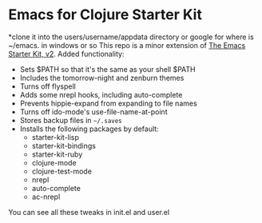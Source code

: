 # Emacs for Clojure Starter Kit

*clone it into the users/username/appdata directory or google for where is ~/emacs. in windows or so
This repo is a minor extension of [The Emacs Starter Kit, v2](https://github.com/technomancy/emacs-starter-kit/tree/v2). Added functionality:


* Sets $PATH so that it's the same as your shell $PATH
* Includes the tomorrow-night and zenburn themes
* Turns off flyspell
* Adds some nrepl hooks, including auto-complete
* Prevents hippie-expand from expanding to file names
* Turns off ido-mode's use-file-name-at-point
* Stores backup files in `~/.saves`
* Installs the following packages by default:
    * starter-kit-lisp
    * starter-kit-bindings
    * starter-kit-ruby
    * clojure-mode
    * clojure-test-mode
    * nrepl
    * auto-complete
    * ac-nrepl

You can see all these tweaks in init.el and user.el